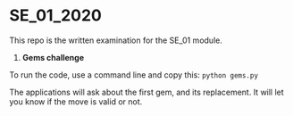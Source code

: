 # SE_01_2020

This repo is the written examination for the SE_01 module.

1. **Gems challenge**

To run the code, use a command line and copy this:
``python gems.py``

The applications will ask about the first gem, and its replacement.
It will let you know if the move is valid or not.
